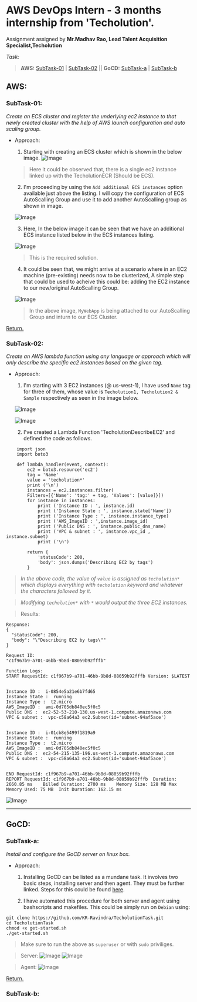 # AWS DevOps Intern - 3 months internship from 'Techolution'.

Assignment assigned by **Mr.Madhav Rao, Lead Talent Acquisition Specialist,Techolution**

_Task:_

> **AWS:** [SubTask-01](#subtask-01) | [SubTask-02](#subtask-02) || **GoCD:** [SubTask-a](#subtask-a) | [SubTask-b](#subtask-b)

## AWS:

 ### SubTask-01: 
 _Create an ECS cluster and register the underlying ec2 instance to that newly created cluster with the help of AWS launch configuration and auto scaling group._
- Approach:
  1. Starting with creating an ECS cluster which is shown in the below image.
   ![Image](./Images/TS4.png)
   > Here it could be observed that, there is a single ec2 instance linked up with the TecholutionECR (Should be ECS).
  2. I'm proceeding by using the `Add additional ECS instances` option available just above the listing. I will copy the configuration of ECS AutoScalling Group and use it to add another AutoScalling group as shown in image.
   
  ![Image](./Images/TS7.png)

  3. Here, In the below image it can be seen that we have an additional ECS instance listed below in the ECS instances listing.

  ![Image](./Images/TS8.png)

  > This is the required solution.

   4. It could be seen that, we might arrive at a scenario where in an EC2 machine (pre-existing) needs now to be clusterized, A simple step that could be used to acheive this could be: adding the EC2 instance to our new/original AutoScalling Group.
  
   ![Image](./Images/TS9.png)

   > In the above image, `MyWebApp` is being attached to our AutoScalling Group and inturn to our ECS Cluster.

[Return.](#aws)

 ### SubTask-02:
_Create an AWS lambda function using any language or approach which will only describe the specific ec2 instances based on the given tag._  

- Approach: 
  1. I'm starting with 3 EC2 instances (@ us-west-1), I have used `Name` tag for three of them, whose value is `Techolution1, Techolution2 & Sample` respectively as seen in the image below.
   
  ![Image](./Images/TS1.png)
   
  ![Image](./Images/TS2.png) 

  2. I've created a Lambda Function 'TecholutionDescribeEC2' and defined the code as follows.

```
    import json
    import boto3

    def lambda_handler(event, context):
        ec2 = boto3.resource('ec2')
        tag = 'Name'
        value = 'techolution*'
        print ('\n')
        instances = ec2.instances.filter(
        Filters=[{'Name': 'tag:' + tag, 'Values': [value]}])
        for instance in instances:
            print ('Instance ID : ', instance.id)
            print ('Instance State : ', instance.state['Name'])
            print ('Instance Type : ', instance.instance_type)
            print ('AWS_ImageID : ',instance.image_id)
            print ('Public DNS : ', instance.public_dns_name)
            print ('VPC & subnet : ', instance.vpc_id , instance.subnet)
            print ('\n')
        
        return {
            'statusCode': 200,
            'body': json.dumps('Describing EC2 by tags')
        }
```
> _In the above code, the value of `value` is assigned as `techolution*` which displays everything with `techolution` keyword and whatever the characters followed by it._

> _Modifying `techolution*` with `*` would output the three EC2 instances._

>Results:

```
Response:
{
  "statusCode": 200,
  "body": "\"Describing EC2 by tags\""
}

Request ID:
"c1f967b9-a701-46bb-9b8d-08059b92fffb"

Function Logs:
START RequestId: c1f967b9-a701-46bb-9b8d-08059b92fffb Version: $LATEST


Instance ID :  i-0854e5a21e6b7fd65
Instance State :  running
Instance Type :  t2.micro
AWS_ImageID :  ami-0d705db840ec5f0c5
Public DNS :  ec2-52-53-210-130.us-west-1.compute.amazonaws.com
VPC & subnet :  vpc-c58a64a3 ec2.Subnet(id='subnet-94af5ace')


Instance ID :  i-01cb8e5499f1819a9
Instance State :  running
Instance Type :  t2.micro
AWS_ImageID :  ami-0d705db840ec5f0c5
Public DNS :  ec2-54-215-135-196.us-west-1.compute.amazonaws.com
VPC & subnet :  vpc-c58a64a3 ec2.Subnet(id='subnet-94af5ace')


END RequestId: c1f967b9-a701-46bb-9b8d-08059b92fffb
REPORT RequestId: c1f967b9-a701-46bb-9b8d-08059b92fffb	Duration: 2660.85 ms	Billed Duration: 2700 ms	Memory Size: 128 MB	Max Memory Used: 75 MB	Init Duration: 162.15 ms	

```

![Image](Images/TS3.png)

---

## GoCD:

### SubTask-a:

_Install and configure the GoCD server on linux box._

- Approach:
  
  1. Installing GoCD can be listed as a mundane task. It involves two basic steps, installing server and then agent. They must be further linked. Steps for this could be found [here](https://docs.gocd.org/current/installation/install/server/linux.html).
  
  2. I have automated this procedure for both server and agent using bashscripts and makefiles. This could be simply run on `Debian` using:

```
git clone https://github.com/KR-Ravindra/TecholutionTask.git
cd TecholutionTask
chmod +x get-started.sh
./get-started.sh
```
> Make sure to run the above as `superuser` or with `sudo` priviliges.

>Server:
![Image](Images/TS10.png)
![Image](Images/TS11.png)

>Agent:
![Image](Images/TS12.png)

[Return.](#aws)

### SubTask-b:




 







